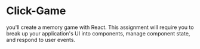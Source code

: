 # Click-Game
you'll create a memory game with React. This assignment will require you to break up your application's UI into components, manage component state, and respond to user events.
